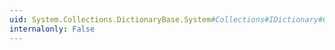 ```yaml
---
uid: System.Collections.DictionaryBase.System#Collections#IDictionary#Contains(System.Object)
internalonly: False
---
```

